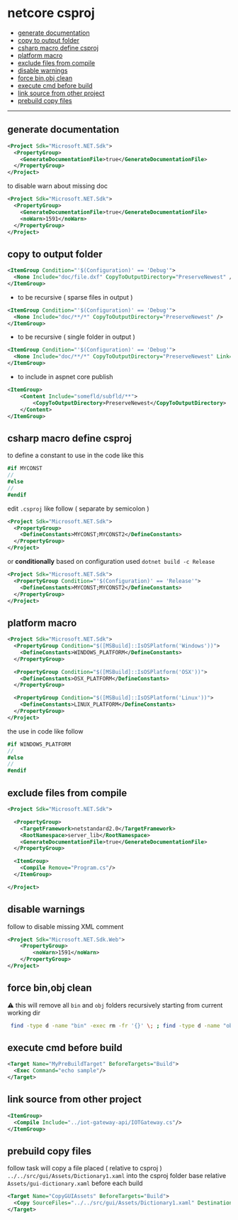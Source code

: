 # netcore csproj

<!-- TOC -->
* [generate documentation](#generate-documentation)
* [copy to output folder](#copy-to-output-folder)
* [csharp macro define csproj](#csharp-macro-define-csproj)
* [platform macro](#platform-macro)
* [exclude files from compile](#exclude-files-from-compile)
* [disable warnings](#disable-warnings)
* [force bin,obj clean](#force-binobj-clean)
* [execute cmd before build](#execute-cmd-before-build)
* [link source from other project](#link-source-from-other-project)
* [prebuild copy files](#prebuild-copy-files)
<!-- TOCEND -->

<hr/>

## generate documentation

```xml
<Project Sdk="Microsoft.NET.Sdk">
  <PropertyGroup>    
    <GenerateDocumentationFile>true</GenerateDocumentationFile>
  </PropertyGroup>
</Project>
```

to disable warn about missing doc

```xml
<Project Sdk="Microsoft.NET.Sdk">
  <PropertyGroup>    
    <GenerateDocumentationFile>true</GenerateDocumentationFile>
    <noWarn>1591</noWarn>
  </PropertyGroup>
</Project>
```

## copy to output folder

```xml
<ItemGroup Condition="'$(Configuration)' == 'Debug'">
  <None Include="doc/file.dxf" CopyToOutputDirectory="PreserveNewest" />
</ItemGroup>
```

- to be recursive ( sparse files in output )

```xml
<ItemGroup Condition="'$(Configuration)' == 'Debug'">
  <None Include="doc/**/*" CopyToOutputDirectory="PreserveNewest" />
</ItemGroup>
```

- to be recursive ( single folder in output )

```xml
<ItemGroup Condition="'$(Configuration)' == 'Debug'">
  <None Include="doc/**/*" CopyToOutputDirectory="PreserveNewest" Link="doc/%(RecursiveDir)/%(Filename)%(Extension)" />
</ItemGroup>
```

- to include in aspnet core publish

```xml
<ItemGroup>
    <Content Include="somefld/subfld/**">
        <CopyToOutputDirectory>PreserveNewest</CopyToOutputDirectory>
    </Content>
</ItemGroup>
```

## csharp macro define csproj

to define a constant to use in the code like this

```csharp
#if MYCONST
//
#else
//
#endif
```

edit `.csproj` like follow ( separate by semicolon )


```xml
<Project Sdk="Microsoft.NET.Sdk">
  <PropertyGroup>
    <DefineConstants>MYCONST;MYCONST2</DefineConstants>  
  </PropertyGroup>
</Project>
```

or **conditionally** based on configuration used `dotnet build -c Release`

```xml
<Project Sdk="Microsoft.NET.Sdk">
  <PropertyGroup Condition="'$(Configuration)' == 'Release'">
    <DefineConstants>MYCONST;MYCONST2</DefineConstants>  
  </PropertyGroup>  
</Project>
```

## platform macro

```xml
<Project Sdk="Microsoft.NET.Sdk">
  <PropertyGroup Condition="$([MSBuild]::IsOSPlatform('Windows'))">
    <DefineConstants>WINDOWS_PLATFORM</DefineConstants>  
  </PropertyGroup>  

  <PropertyGroup Condition="$([MSBuild]::IsOSPlatform('OSX'))">
    <DefineConstants>OSX_PLATFORM</DefineConstants>  
  </PropertyGroup>  

  <PropertyGroup Condition="$([MSBuild]::IsOSPlatform('Linux'))">
    <DefineConstants>LINUX_PLATFORM</DefineConstants>  
  </PropertyGroup>
</Project>
```

the use in code like follow

```cs
#if WINDOWS_PLATFORM
//
#else
//
#endif
```

## exclude files from compile

```xml
<Project Sdk="Microsoft.NET.Sdk">

  <PropertyGroup>
    <TargetFramework>netstandard2.0</TargetFramework>
    <RootNamespace>server_lib</RootNamespace>
    <GenerateDocumentationFile>true</GenerateDocumentationFile>    
  </PropertyGroup>

  <ItemGroup>
    <Compile Remove="Program.cs"/>
  </ItemGroup>

</Project>
```

## disable warnings

follow to disable missing XML comment

```xml
<Project Sdk="Microsoft.NET.Sdk.Web">
    <PropertyGroup>
        <noWarn>1591</noWarn>
    </PropertyGroup>
</Project>
```

## force bin,obj clean

:warning: this will remove all `bin` and `obj` folders recursively starting from current working dir

```sh
 find -type d -name "bin" -exec rm -fr '{}' \; ; find -type d -name "obj" -exec rm -fr '{}' \;
```

## execute cmd before build

```xml
<Target Name="MyPreBuildTarget" BeforeTargets="Build">
  <Exec Command="echo sample"/>
</Target>
```

## link source from other project

```xml
<ItemGroup>
  <Compile Include="../iot-gateway-api/IOTGateway.cs"/>
</ItemGroup>
```

## prebuild copy files

follow task will copy a file placed ( relative to csproj ) `../../src/gui/Assets/Dictionary1.xaml` into the csproj folder base relative `Assets/gui-dictionary.xaml` before each build

```xml
<Target Name="CopyGUIAssets" BeforeTargets="Build">
  <Copy SourceFiles="../../src/gui/Assets/Dictionary1.xaml" DestinationFolder="Assets/gui-dictionary.xaml" />
</Target>
```